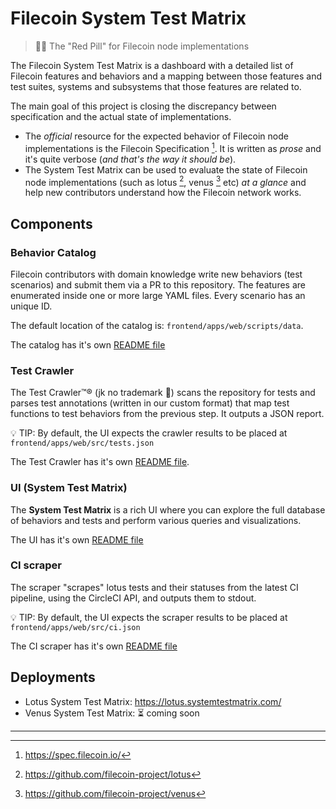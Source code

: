 # Filecoin System Test Matrix

> 💊😎  The "Red Pill" for Filecoin node implementations

The Filecoin System Test Matrix is a dashboard with a detailed list of Filecoin features and behaviors and a mapping between those features and test suites, systems and subsystems that those features are related to.

The main goal of this project is closing the discrepancy between specification and the actual state of implementations.

- The *official* resource for the expected behavior of Filecoin node implementations is the Filecoin Specification [^1]. It is written as *prose* and it's quite verbose (*and that's the way it should be*).
- The System Test Matrix can be used to evaluate the state of Filecoin node implementations (such as lotus [^2], venus [^3] etc) *at a glance* and help new contributors understand how the Filecoin network works. 

## Components

### Behavior Catalog

Filecoin contributors with domain knowledge write new behaviors (test scenarios) and submit them via a PR to this repository. The features are enumerated inside one or more large YAML files. Every scenario has an unique ID.

The default location of the catalog is: `frontend/apps/web/scripts/data`.

The catalog has it's own [README file](frontend/apps/web/scripts/data/README.md)

### Test Crawler

The Test Crawler™️® (jk no trademark 🙂) scans the repository for tests and parses test annotations (written in our custom format) that map test functions to test behaviors from the previous step. It outputs a JSON report.

💡 TIP: By default, the UI expects the crawler results to be placed at `frontend/apps/web/src/tests.json`

The Test Crawler has it's own [README file](test-crawler/README.md).

### UI (System Test Matrix)

The **System Test Matrix** is a rich UI where you can explore the full database of behaviors and tests and perform various queries and visualizations.

The UI has it's own [README file](frontend/README.md)

### CI scraper

The scraper "scrapes" lotus tests and their statuses from the latest CI pipeline, using the CircleCI API, and outputs them to stdout.

💡 TIP: By default, the UI expects the scraper results to be placed at `frontend/apps/web/src/ci.json`

The CI scraper has it's own [README file](scraper/README.md)

## Deployments

- Lotus System Test Matrix: https://lotus.systemtestmatrix.com/
- Venus System Test Matrix: ⏳ coming soon

---
[^1]: https://spec.filecoin.io/
[^2]: https://github.com/filecoin-project/lotus
[^3]: https://github.com/filecoin-project/venus
[^4]: https://spec.filecoin.io/#section-systems.filecoin_files.piece.data-representation
